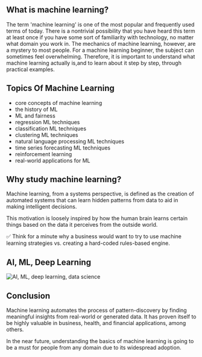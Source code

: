 ## What is machine learning?

The term 'machine learning' is one of the most popular and frequently used terms of today. 
There is a nontrivial possibility that you have heard this term at least once if you have some sort of familiarity with technology, no matter what domain you
work in. The mechanics of machine learning, however, are a mystery to most people. For a machine learning beginner, the subject can sometimes feel overwhelming.
Therefore, it is important to understand what machine learning actually is,and to learn about it step by step, through practical examples.

## Topics Of Machine Learning
- core concepts of machine learning
- the history of ML
- ML and fairness
- regression ML techniques
- classification ML techniques
- clustering ML techniques
- natural language processing ML techniques
- time series forecasting ML techniques
- reinforcement learning
- real-world applications for ML

## Why study machine learning?

Machine learning, from a systems perspective, is defined as the creation of automated systems that can learn hidden patterns from data to aid in making intelligent decisions.

This motivation is loosely inspired by how the human brain learns certain things based on the data it perceives from the outside world.

✅ Think for a minute why a business would want to try to use machine learning strategies vs. creating a hard-coded rules-based engine.

## AI, ML, Deep Learning

![AI, ML, deep learning, data science](https://miro.medium.com/max/1200/1*c_fiB-YgbnMl6nntYGBMHQ.jpeg)

## Conclusion

Machine learning automates the process of pattern-discovery by finding meaningful insights from real-world or generated data. It has proven itself to be highly valuable in business, health, and financial applications, among others.

In the near future, understanding the basics of machine learning is going to be a must for people from any domain due to its widespread adoption.

